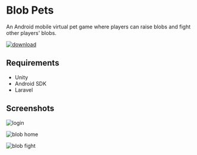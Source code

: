 # Blob Pets

An Android mobile virtual pet game where players can raise blobs and fight other players' blobs.

[![download](https://i.imgur.com/YOoTH4Y.png)](https://play.google.com/store/apps/details?id=com.Team2.BlobPets&hl=en&pcampaignid=MKT-Other-global-all-co-prtnr-py-PartBadge-Mar2515-1)

## Requirements

* Unity
* Android SDK
* Laravel

## Screenshots

![login](http://i.imgur.com/YWs4GSC.png)

![blob home](http://i.imgur.com/6j9blXm.png)

![blob fight](http://i.imgur.com/ngjiyCO.png)

